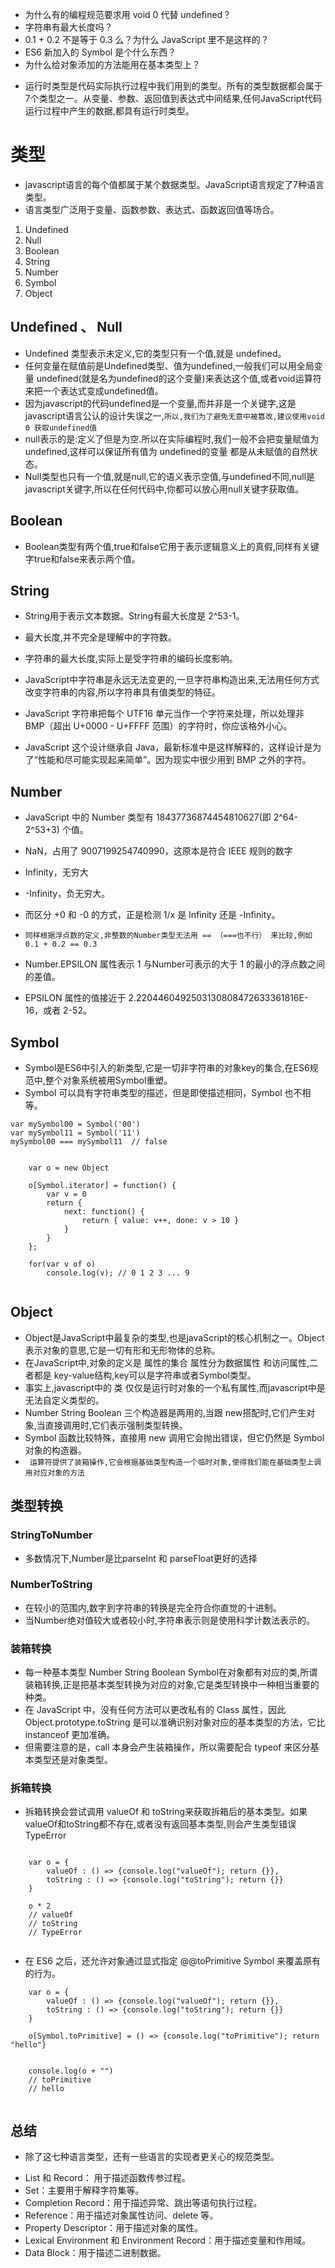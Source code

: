 <ul>
<li>为什么有的编程规范要求用 void 0 代替 undefined？</li>
<li>字符串有最大长度吗？</li>
<li>0.1 + 0.2 不是等于 0.3 么？为什么 JavaScript 里不是这样的？</li>
<li>ES6 新加入的 Symbol 是个什么东西？</li>
<li>为什么给对象添加的方法能用在基本类型上？</li>
</ul>


* 运行时类型是代码实际执行过程中我们用到的类型。所有的类型数据都会属于7个类型之一。从变量、参数、返回值到表达式中间结果,任何JavaScript代码运行过程中产生的数据,都具有运行时类型。

# 类型
* javascript语言的每个值都属于某个数据类型。JavaScript语言规定了7种语言类型。
* 语言类型广泛用于变量、函数参数、表达式、函数返回值等场合。
1. Undefined
2. Null
3. Boolean
4. String
5. Number
6. Symbol
7. Object

## Undefined 、 Null
* Undefined 类型表示未定义,它的类型只有一个值,就是 undefined。
* 任何变量在赋值前是Undefined类型、值为undefined,一般我们可以用全局变量 undefined(就是名为undefined的这个变量)来表达这个值,或者void运算符来把一个表达式变成undefined值。
* 因为javascript的代码undefined是一个变量,而并非是一个关键字,这是javascript语言公认的设计失误之一,```所以,我们为了避免无意中被篡改,建议使用void 0 获取undefined值```
* null表示的是:定义了但是为空.所以在实际编程时,我们一般不会把变量赋值为 undefined,这样可以保证所有值为 undefined的变量 都是从未赋值的自然状态。
* Null类型也只有一个值,就是null,它的语义表示空值,与undefined不同,null是javascript关键字,所以在任何代码中,你都可以放心用null关键字获取值。
## Boolean
* Boolean类型有两个值,true和false它用于表示逻辑意义上的真假,同样有关键字true和false来表示两个值。
## String
* String用于表示文本数据。String有最大长度是 2^53-1。 
* 最大长度,并不完全是理解中的字符数。
* 字符串的最大长度,实际上是受字符串的编码长度影响。
* JavaScript中字符串是永远无法变更的,一旦字符串构造出来,无法用任何方式改变字符串的内容,所以字符串具有值类型的特征。

*  JavaScript 字符串把每个 UTF16 单元当作一个字符来处理，所以处理非 BMP（超出 U+0000 - U+FFFF 范围）的字符时，你应该格外小心。

* JavaScript 这个设计继承自 Java，最新标准中是这样解释的，这样设计是为了“性能和尽可能实现起来简单”。因为现实中很少用到 BMP 之外的字符。

## Number
* JavaScript 中的 Number 类型有 18437736874454810627(即 2^64-2^53+3) 个值。
* NaN，占用了 9007199254740990，这原本是符合 IEEE 规则的数字
* Infinity，无穷大
* -Infinity，负无穷大。
* 而区分 +0 和 -0 的方式，正是检测 1/x 是 Infinity 还是 -Infinity。

* ``` 同样根据浮点数的定义,非整数的Number类型无法用 == （===也不行） 来比较,例如 0.1 + 0.2 == 0.3 ```

* Number.EPSILON 属性表示 1 与Number可表示的大于 1 的最小的浮点数之间的差值。
* EPSILON 属性的值接近于 2.2204460492503130808472633361816E-16，或者 2-52。

## Symbol
* Symbol是ES6中引入的新类型,它是一切非字符串的对象key的集合,在ES6规范中,整个对象系统被用Symbol重塑。
* Symbol 可以具有字符串类型的描述，但是即使描述相同，Symbol 也不相等。
```
var mySymbol00 = Symbol('00')
var mySymbol11 = Symbol('11')
mySymbol00 === mySymbol11  // false


    var o = new Object

    o[Symbol.iterator] = function() {
        var v = 0
        return {
            next: function() {
                return { value: v++, done: v > 10 }
            }
        }        
    };

    for(var v of o) 
        console.log(v); // 0 1 2 3 ... 9


```

## Object
* Object是JavaScript中最复杂的类型,也是javaScript的核心机制之一。Object表示对象的意思,它是一切有形和无形物体的总称。
* 在JavaScript中,对象的定义是 属性的集合 属性分为数据属性 和访问属性,二者都是 key-value结构,key可以是字符串或者Symbol类型。
* 事实上,javascript中的 类  仅仅是运行时对象的一个私有属性,而javascript中是无法自定义类型的。
* Number String Boolean 三个构造器是两用的,当跟 new搭配时,它们产生对象,当直接调用时,它们表示强制类型转换。
* Symbol 函数比较特殊，直接用 new 调用它会抛出错误，但它仍然是 Symbol 对象的构造器。
* ```  运算符提供了装箱操作,它会根据基础类型构造一个临时对象,使得我们能在基础类型上调用对应对象的方法 ```

## 类型转换

### StringToNumber
* 多数情况下,Number是比parseInt 和 parseFloat更好的选择

### NumberToString
* 在较小的范围内,数字到字符串的转换是完全符合你直觉的十进制。
* 当Number绝对值较大或者较小时,字符串表示则是使用科学计数法表示的。
### 装箱转换
* 每一种基本类型 Number String Boolean Symbol在对象都有对应的类,所谓装箱转换,正是把基本类型转换为对应的对象,它是类型转换中一种相当重要的种类。
* 在 JavaScript 中，没有任何方法可以更改私有的 Class 属性，因此 Object.prototype.toString 是可以准确识别对象对应的基本类型的方法，它比 instanceof 更加准确。
* 但需要注意的是，call 本身会产生装箱操作，所以需要配合 typeof 来区分基本类型还是对象类型。

### 拆箱转换
* 拆箱转换会尝试调用 valueOf 和 toString来获取拆箱后的基本类型。如果 valueOf和toString都不存在,或者没有返回基本类型,则会产生类型错误TypeError

```

    var o = {
        valueOf : () => {console.log("valueOf"); return {}},
        toString : () => {console.log("toString"); return {}}
    }

    o * 2
    // valueOf
    // toString
    // TypeError


```
* 在 ES6 之后，还允许对象通过显式指定 @@toPrimitive Symbol 来覆盖原有的行为。
```
    var o = {
        valueOf : () => {console.log("valueOf"); return {}},
        toString : () => {console.log("toString"); return {}}
    }

    o[Symbol.toPrimitive] = () => {console.log("toPrimitive"); return "hello"}


    console.log(o + "")
    // toPrimitive
    // hello


```

## 总结
* 除了这七种语言类型，还有一些语言的实现者更关心的规范类型。
<ul>
<li>List 和 Record： 用于描述函数传参过程。</li>
<li>Set：主要用于解释字符集等。</li>
<li>Completion Record：用于描述异常、跳出等语句执行过程。</li>
<li>Reference：用于描述对象属性访问、delete 等。</li>
<li>Property Descriptor：用于描述对象的属性。</li>
<li>Lexical Environment 和 Environment Record：用于描述变量和作用域。</li>
<li>Data Block：用于描述二进制数据。</li>
</ul>